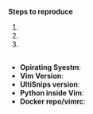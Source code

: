 <!--
Thank you for opening issue.
Please read this text and provide all necessary info. Please understand that without
reproduce steps, clear explanations, and information about your particular setup 
issue may be closed as unreproducible.
Lines enclosed by arrows are comments, and will be deleted automatically.
-->

<!-- Issue template:
- First please provide clear explanations of issue type. What causing it,
  and how we could test it.
- Provide short and understandable steps to reproduce the issue in the list
  below.
- Fill out the table below ## symbols and keep it at the end of your
  issue text. Please provide an answer for every line.
- provide a minimal viable repro case, ideally following
  https://github.com/SirVer/ultisnips/blob/master/CONTRIBUTING.md#reproducing-bugs.
- If this is not possible, post a minimal, complete `.vimrc`, snippet
  definition, and set of key strokes that reproduces your problem.
-->

<!-- Please post your explanations below -->


<!-- Please provide steps to reproduce your issue.
It may be complete instructions, set of key strokes, type of snippet, options etc. 
You are free to extend list if needed
-->
**Steps to reproduce**

1.
2.
3.


## 
<!-- Please fill theese fields -->
- **Opirating Syestm**:  <!-- e.g. Windows XP / Ubuntu Linux / Mac OS 10.5 -->
- **Vim Version**: <!-- e.g. Vim 8.0, Vim 7.4, Neovim 0.3 -->
- **UltiSnips version**: <!-- e.g. 3.1, commit 16c999e8c71134401a78d4d46435517b2271d6ac. Do
  not write `latest master`, please look up the actual revision. You can do this by -->
- **Python inside Vim**: <!-- e.g. 2.7.14 / 3.6.5. If unsure run 
  `:py import sys; print(sys.version)` and `:py3 import sys; print(sys.version)`
  inside Vim and copy and paste the result. -->
- **Docker repo/vimrc**: <!-- link to the repo, or uploaded vimrc -->
